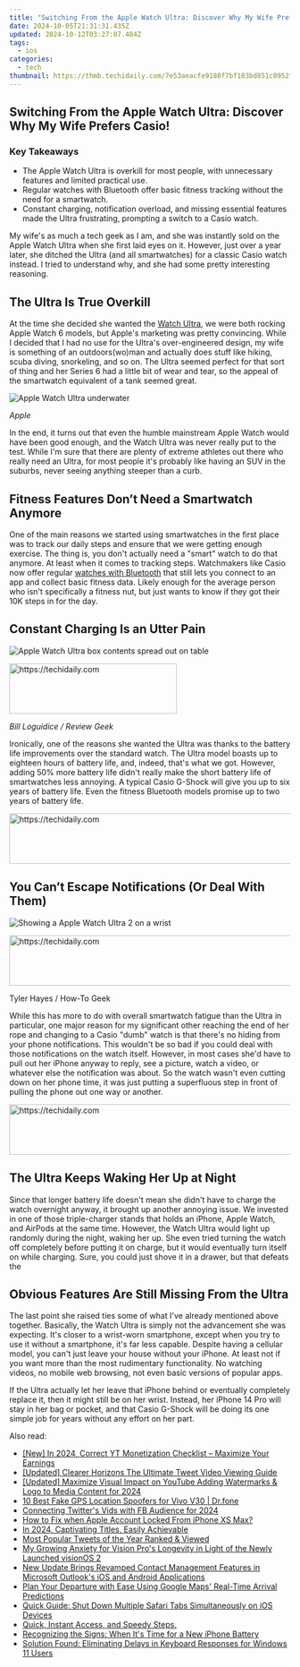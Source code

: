 ```yaml
---
title: "Switching From the Apple Watch Ultra: Discover Why My Wife Prefers Casio!"
date: 2024-10-05T21:31:31.435Z
updated: 2024-10-12T03:27:07.484Z
tags:
  - ios
categories:
  - tech
thumbnail: https://thmb.techidaily.com/7e53aeacfe9180f7bf103bd851c0952fea27590b967ba6821cf8991af471fa5a.jpg
---
```


## Switching From the Apple Watch Ultra: Discover Why My Wife Prefers Casio!

### Key Takeaways

* The Apple Watch Ultra is overkill for most people, with unnecessary features and limited practical use.
* Regular watches with Bluetooth offer basic fitness tracking without the need for a smartwatch.
* Constant charging, notification overload, and missing essential features made the Ultra frustrating, prompting a switch to a Casio watch.

 My wife's as much a tech geek as I am, and she was instantly sold on the Apple Watch Ultra when she first laid eyes on it. However, just over a year later, she ditched the Ultra (and all smartwatches) for a classic Casio watch instead. I tried to understand why, and she had some pretty interesting reasoning.

##  The Ultra Is True Overkill

 At the time she decided she wanted the [Watch Ultra](https://video-capture.techidaily.com/new-bandicam-in-depth-review-for-the-modern-user/), we were both rocking Apple Watch 6 models, but Apple's marketing was pretty convincing. While I decided that I had no use for the Ultra's over-engineered design, my wife is something of an outdoors(wo)man and actually does stuff like hiking, scuba diving, snorkeling, and so on. The Ultra seemed perfect for that sort of thing and her Series 6 had a little bit of wear and tear, so the appeal of the smartwatch equivalent of a tank seemed great.

![Apple Watch Ultra underwater](https://static1.howtogeekimages.com/wordpress/wp-content/uploads/2022/09/11c676ed.jpg) 

_Apple_

 In the end, it turns out that even the humble mainstream Apple Watch would have been good enough, and the Watch Ultra was never really put to the test. While I'm sure that there are plenty of extreme athletes out there who really need an Ultra, for most people it's probably like having an SUV in the suburbs, never seeing anything steeper than a curb.

##  Fitness Features Don’t Need a Smartwatch Anymore

 One of the main reasons we started using smartwatches in the first place was to track our daily steps and ensure that we were getting enough exercise. The thing is, you don't actually need a "smart" watch to do that anymore. At least when it comes to tracking steps. Watchmakers like Casio now offer regular [watches with Bluetooth](https://www.amazon.com/Casio-G-Shock-Step-Tracker-Bluetooth-GBA-800UC-5ACR/dp/B07PLT244R?tag=hotoge-20&ascsubtag=UUhtgUeUpU2003048&asc%5Frefurl=https%3A%2F%2Fwww.howtogeek.com%2Fmy-wife-ditched-her-apple-watch-ultra-for-a-casio-and-you-might-too%2F&asc%5Fcampaign=Evergreen) that still lets you connect to an app and collect basic fitness data. Likely enough for the average person who isn't specifically a fitness nut, but just wants to know if they got their 10K steps in for the day.

##  Constant Charging Is an Utter Pain

![Apple Watch Ultra box contents spread out on table](https://static1.howtogeekimages.com/wordpress/wp-content/uploads/2022/11/070ea52d.jpg) 

<!-- affiliate ads begin -->
<a href="https://aligracehair.sjv.io/c/5597632/2016165/19272" target="_top" id="2016165">
  <img src="//a.impactradius-go.com/display-ad/19272-2016165" border="0" alt="https://techidaily.com" width="300" height="90"/>
</a>
<img height="0" width="0" src="https://aligracehair.sjv.io/i/5597632/2016165/19272" style="position:absolute;visibility:hidden;" border="0" />
<!-- affiliate ads end -->

_Bill Loguidice / Review Geek_

 Ironically, one of the reasons she wanted the Ultra was thanks to the battery life improvements over the standard watch. The Ultra model boasts up to eighteen hours of battery life, and, indeed, that's what we got. However, adding 50% more battery life didn't really make the short battery life of smartwatches less annoying. A typical Casio G-Shock will give you up to six years of battery life. Even the fitness Bluetooth models promise up to two years of battery life.

<!-- affiliate ads begin -->
<a href="https://appsumo.8odi.net/c/5597632/2037334/7443" target="_top" id="2037334">
  <img src="//a.impactradius-go.com/display-ad/7443-2037334" border="0" alt="https://techidaily.com" width="728" height="90"/>
</a>
<img height="0" width="0" src="https://appsumo.8odi.net/i/5597632/2037334/7443" style="position:absolute;visibility:hidden;" border="0" />
<!-- affiliate ads end -->

##  You Can’t Escape Notifications (Or Deal With Them)

![Showing a Apple Watch Ultra 2 on a wrist](https://static1.howtogeekimages.com/wordpress/wp-content/uploads/wm/2023/09/apple-watch-ultra-2-1.JPG) 

<!-- affiliate ads begin -->
<a href="https://appsumo.8odi.net/c/5597632/2118323/7443" target="_top" id="2118323">
  <img src="//a.impactradius-go.com/display-ad/7443-2118323" border="0" alt="https://techidaily.com" width="728" height="90"/>
</a>
<img height="0" width="0" src="https://appsumo.8odi.net/i/5597632/2118323/7443" style="position:absolute;visibility:hidden;" border="0" />
<!-- affiliate ads end -->

Tyler Hayes / How-To Geek

 While this has more to do with overall smartwatch fatigue than the Ultra in particular, one major reason for my significant other reaching the end of her rope and changing to a Casio "dumb" watch is that there's no hiding from your phone notifications. This wouldn't be so bad if you could deal with those notifications on the watch itself. However, in most cases she'd have to pull out her iPhone anyway to reply, see a picture, watch a video, or whatever else the notification was about. So the watch wasn't even cutting down on her phone time, it was just putting a superfluous step in front of pulling the phone out one way or another.

<!-- affiliate ads begin -->
<a href="https://appsumo.8odi.net/c/5597632/2094480/7443" target="_top" id="2094480">
  <img src="//a.impactradius-go.com/display-ad/7443-2094480" border="0" alt="https://techidaily.com" width="728" height="90"/>
</a>
<img height="0" width="0" src="https://appsumo.8odi.net/i/5597632/2094480/7443" style="position:absolute;visibility:hidden;" border="0" />
<!-- affiliate ads end -->

##  The Ultra Keeps Waking Her Up at Night

 Since that longer battery life doesn't mean she didn't have to charge the watch overnight anyway, it brought up another annoying issue. We invested in one of those triple-charger stands that holds an iPhone, Apple Watch, and AirPods at the same time. However, the Watch Ultra would light up randomly during the night, waking her up. She even tried turning the watch off completely before putting it on charge, but it would eventually turn itself on while charging. Sure, you could just shove it in a drawer, but that defeats the

##  Obvious Features Are Still Missing From the Ultra

 The last point she raised ties some of what I've already mentioned above together. Basically, the Watch Ultra is simply not the advancement she was expecting. It's closer to a wrist-worn smartphone, except when you try to use it without a smartphone, it's far less capable. Despite having a cellular model, you can't just leave your house without your iPhone. At least not if you want more than the most rudimentary functionality. No watching videos, no mobile web browsing, not even basic versions of popular apps.

 If the Ultra actually let her leave that iPhone behind or eventually completely replace it, then it might still be on her wrist. Instead, her iPhone 14 Pro will stay in her bag or pocket, and that Casio G-Shock will be doing its one simple job for years without any effort on her part.

<ins class="adsbygoogle"
     style="display:block"
     data-ad-format="autorelaxed"
     data-ad-client="ca-pub-7571918770474297"
     data-ad-slot="1223367746"></ins>

<ins class="adsbygoogle"
     style="display:block"
     data-ad-client="ca-pub-7571918770474297"
     data-ad-slot="8358498916"
     data-ad-format="auto"
     data-full-width-responsive="true"></ins>

<span class="atpl-alsoreadstyle">Also read:</span>
<div><ul>
<li><a href="https://facebook-video-footage.techidaily.com/new-in-2024-correct-yt-monetization-checklist-maximize-your-earnings/"><u>[New] In 2024, Correct YT Monetization Checklist – Maximize Your Earnings</u></a></li>
<li><a href="https://twitter-videos.techidaily.com/updated-clearer-horizons-the-ultimate-tweet-video-viewing-guide/"><u>[Updated] Clearer Horizons The Ultimate Tweet Video Viewing Guide</u></a></li>
<li><a href="https://youtube-blog.techidaily.com/ed-maximize-visual-impact-on-youtube-adding-watermarks-and-logo-to-media-content-for-2024/"><u>[Updated] Maximize Visual Impact on YouTube Adding Watermarks & Logo to Media Content for 2024</u></a></li>
<li><a href="https://location-fake.techidaily.com/10-best-fake-gps-location-spoofers-for-vivo-v30-drfone-by-drfone-virtual-android/"><u>10 Best Fake GPS Location Spoofers for Vivo V30 | Dr.fone</u></a></li>
<li><a href="https://twitter-videos.techidaily.com/connecting-twitters-vids-with-fb-audience-for-2024/"><u>Connecting Twitter's Vids with FB Audience for 2024</u></a></li>
<li><a href="https://apple-account.techidaily.com/how-to-fix-when-apple-account-locked-from-iphone-xs-max-by-drfone-ios/"><u>How to Fix when Apple Account Locked From iPhone XS Max?</u></a></li>
<li><a href="https://fox-access.techidaily.com/in-2024-captivating-titles-easily-achievable/"><u>In 2024, Captivating Titles, Easily Achievable</u></a></li>
<li><a href="https://twitter-clips.techidaily.com/most-popular-tweets-of-the-year-ranked-and-viewed/"><u>Most Popular Tweets of the Year Ranked & Viewed</u></a></li>
<li><a href="https://os-tips.techidaily.com/my-growing-anxiety-for-vision-pros-longevity-in-light-of-the-newly-launched-visionos-2/"><u>My Growing Anxiety for Vision Pro's Longevity in Light of the Newly Launched visionOS 2</u></a></li>
<li><a href="https://os-tips.techidaily.com/new-update-brings-revamped-contact-management-features-in-microsoft-outlooks-ios-and-android-applications/"><u>New Update Brings Revamped Contact Management Features in Microsoft Outlook's iOS and Android Applications</u></a></li>
<li><a href="https://os-tips.techidaily.com/plan-your-departure-with-ease-using-google-maps-real-time-arrival-predictions/"><u>Plan Your Departure with Ease Using Google Maps' Real-Time Arrival Predictions</u></a></li>
<li><a href="https://os-tips.techidaily.com/quick-guide-shut-down-multiple-safari-tabs-simultaneously-on-ios-devices/"><u>Quick Guide: Shut Down Multiple Safari Tabs Simultaneously on iOS Devices</u></a></li>
<li><a href="https://os-tips.techidaily.com/quick-instant-access-and-speedy-steps/"><u>Quick, Instant Access, and Speedy Steps.</u></a></li>
<li><a href="https://os-tips.techidaily.com/recognizing-the-signs-when-its-time-for-a-new-iphone-battery/"><u>Recognizing the Signs: When It's Time for a New iPhone Battery</u></a></li>
<li><a href="https://common-error.techidaily.com/solution-found-eliminating-delays-in-keyboard-responses-for-windows-11-users/"><u>Solution Found: Eliminating Delays in Keyboard Responses for Windows 11 Users</u></a></li>
</ul></div>

